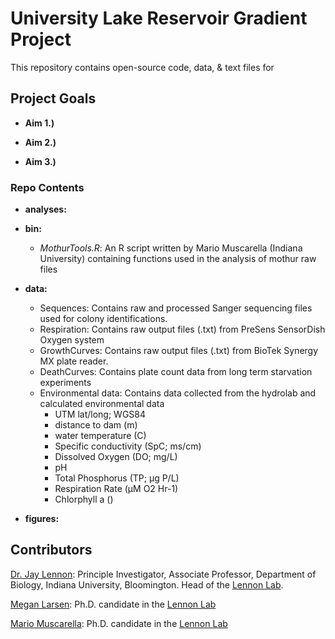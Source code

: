 University Lake Reservoir Gradient Project
==========

This repository contains open-source code, data, & text files for 

## Project Goals

* **Aim 1.)** 

* **Aim 2.)** 

* **Aim 3.)** 

### Repo Contents

* **analyses:**

* **bin:** 
	* *MothurTools.R*: An R script written by Mario Muscarella (Indiana University) containing functions used in the analysis of mothur raw files

* **data:**
	* Sequences: Contains raw and processed Sanger sequencing files used for colony identifications.
	* Respiration: Contains raw output files (.txt) from PreSens SensorDish Oxygen system
	* GrowthCurves: Contains raw output files (.txt) from BioTek Synergy MX plate reader. 
	* DeathCurves: Contains plate count data from long term starvation experiments
	* Environmental data: Contains data collected from the hydrolab and calculated environmental data
		* UTM lat/long; WGS84
		* distance to dam (m)
		* water temperature (C)
		* Specific conductivity (SpC; ms/cm)
		* Dissolved Oxygen (DO; mg/L)
		* pH
		* Total Phosphorus (TP; µg P/L)
		* Respiration Rate (µM O2 Hr-1)
		* Chlorphyll a ()


* **figures:**






## Contributors

[Dr. Jay Lennon](http://www.indiana.edu/~microbes/people.php): Principle Investigator, Associate Professor, Department of Biology, Indiana University, Bloomington. Head of the [Lennon Lab](http://www.indiana.edu/~microbes/people.php).

[Megan Larsen](http://meganllarsen.wordpress.com): Ph.D. candidate in the [Lennon Lab](http://www.indiana.edu/~microbes/people.php)

[Mario Muscarella](http://mmuscarella.github.io/): Ph.D. candidate in the [Lennon Lab](http://www.indiana.edu/~microbes/people.php)



